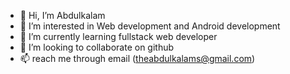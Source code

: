 - 👋 Hi, I’m Abdulkalam
- 👀 I’m interested in Web development and Android development
- 🌱 I’m currently learning fullstack web developer
- 💞️ I’m looking to collaborate on github
- 📫  reach me through email (theabdulkalams@gmail.com) 

<!---
Abdulkalam1-git/Abdulkalam1-git is a ✨ special ✨ repository because its `README.md` (this file) appears on your GitHub profile.
You can click the Preview link to take a look at your changes.
--->
